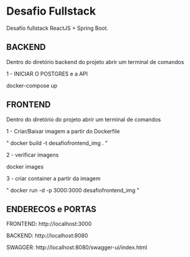 # Desafio Fullstack

Desafio fullstack ReactJS + Spring Boot.

## BACKEND

Dentro do diretório backend do projeto abrir um terminal de comandos

1 - INICIAR O POSTGRES e a API

  docker-compose up


##  FRONTEND

Dentro do diretório do projeto abrir um terminal de comandos

1 - Criar/Baixar imagem a partir do Dockerfile


 " docker build -t desafiofrontend_img  . "

2 - verificar imagens

 docker images
 

3 - criar container a partir da imagem

 " docker run -d -p 3000:3000  desafiofrontend_img "

 ## ENDERECOS e PORTAS
 FRONTEND: http://localhost:3000
 
 BACKEND: http://localhost:8080

 SWAGGER: http://localhost:8080/swagger-ui/index.html

 
